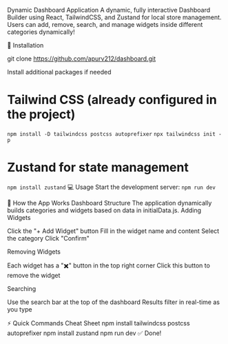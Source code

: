 Dynamic Dashboard Application
A dynamic, fully interactive Dashboard Builder using React, TailwindCSS, and Zustand for local store management.
Users can add, remove, search, and manage widgets inside different categories dynamically!

🔧 Installation

git clone https://github.com/apurv212/dashboard.git


Install additional packages if needed

# Tailwind CSS (already configured in the project)
`npm install -D tailwindcss postcss autoprefixer`
`npx tailwindcss init -p`

# Zustand for state management
`npm install zustand`
💻 Usage
Start the development server:
`npm run dev`

💠 How the App Works
Dashboard Structure
The application dynamically builds categories and widgets based on data in initialData.js.
Adding Widgets

Click the "+ Add Widget" button
Fill in the widget name and content
Select the category
Click "Confirm"

Removing Widgets

Each widget has a "✖️" button in the top right corner
Click this button to remove the widget

Searching

Use the search bar at the top of the dashboard
Results filter in real-time as you type

⚡ Quick Commands Cheat Sheet
npm install tailwindcss postcss autoprefixer
npm install zustand
npm run dev
✅ Done!
